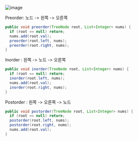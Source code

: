 ![image](https://user-images.githubusercontent.com/32234263/158582830-0f765f6d-584e-446d-ac70-bf5d78e8e818.png)

Preorder: 노드 -> 왼쪽 -> 오른쪽
```java
public void preorder(TreeNode root, List<Integer> nums) {
  if (root == null) return;
  nums.add(root.val);
  preorder(root.left, nums);
  preorder(root.right, nums);
}
```
Inorder : 왼쪽 -> 노드 -> 오른쪽

```java
public void inorder(TreeNode root, List<Integer> nums) {
  if (root == null) return;
  inorder(root.left, nums);
  nums.add(root.val);
  inorder(root.right, nums);
}
```
Postorder : 왼쪽 -> 오른쪽 -> 노드
```java
public void postorder(TreeNode root, List<Integer> nums) {
  if (root == null) return;
  postorder(root.left, nums);
  postorder(root.right, nums);
  nums.add(root.val);
}
```

